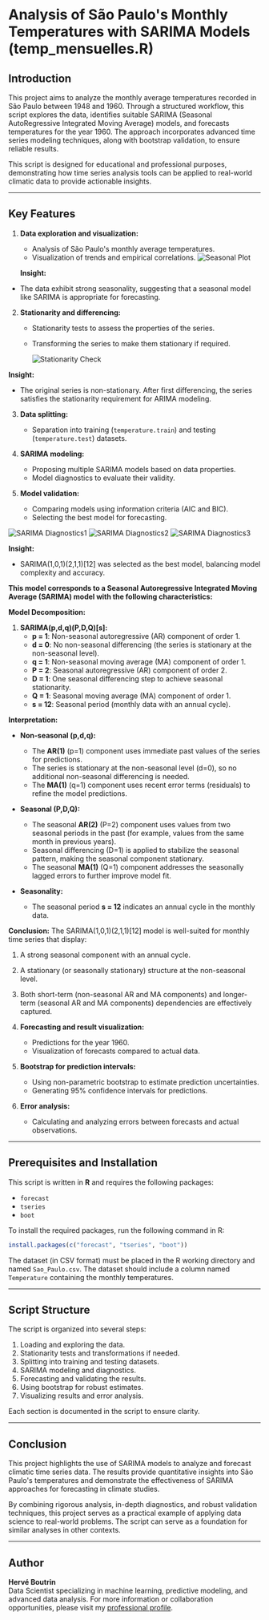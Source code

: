 # Analysis of São Paulo's Monthly Temperatures with SARIMA Models (temp_mensuelles.R)

## Introduction

This project aims to analyze the monthly average temperatures recorded in São Paulo between 1948 and 1960. Through a structured workflow, this script explores the data, identifies suitable SARIMA (Seasonal AutoRegressive Integrated Moving Average) models, and forecasts temperatures for the year 1960. The approach incorporates advanced time series modeling techniques, along with bootstrap validation, to ensure reliable results.

This script is designed for educational and professional purposes, demonstrating how time series analysis tools can be applied to real-world climatic data to provide actionable insights.

---

## Key Features

1. **Data exploration and visualization:**
   - Analysis of São Paulo's monthly average temperatures.
   - Visualization of trends and empirical correlations.
     ![Seasonal Plot](graphics/S1.png)


   **Insight:**  
- The data exhibit strong seasonality, suggesting that a seasonal model like SARIMA is appropriate for forecasting.


2. **Stationarity and differencing:**
   - Stationarity tests to assess the properties of the series.
   - Transforming the series to make them stationary if required.
  
     ![Stationarity Check](graphics/S6.png)

  **Insight:**  
- The original series is non-stationary. After first differencing, the series satisfies the stationarity requirement for ARIMA modeling.


3. **Data splitting:**
   - Separation into training (`temperature.train`) and testing (`temperature.test`) datasets.

4. **SARIMA modeling:**
   - Proposing multiple SARIMA models based on data properties.
   - Model diagnostics to evaluate their validity.

5. **Model validation:**
   - Comparing models using information criteria (AIC and BIC).
   - Selecting the best model for forecasting.

  ![SARIMA Diagnostics1](graphics/S7.png)
  ![SARIMA Diagnostics2](graphics/S8.png)
  ![SARIMA Diagnostics3](graphics/S9.png)

**Insight:**  
- SARIMA(1,0,1)(2,1,1)[12] was selected as the best model, balancing model complexity and accuracy.

**This model corresponds to a Seasonal Autoregressive Integrated Moving Average (SARIMA) model with the following characteristics:**

**Model Decomposition:**
1. **SARIMA(p,d,q)(P,D,Q)[s]:**
   - **p = 1**: Non-seasonal autoregressive (AR) component of order 1.
   - **d = 0**: No non-seasonal differencing (the series is stationary at the non-seasonal level).
   - **q = 1**: Non-seasonal moving average (MA) component of order 1.
   - **P = 2**: Seasonal autoregressive (AR) component of order 2.
   - **D = 1**: One seasonal differencing step to achieve seasonal stationarity.
   - **Q = 1**: Seasonal moving average (MA) component of order 1.
   - **s = 12**: Seasonal period (monthly data with an annual cycle).

**Interpretation:**
- **Non-seasonal (p,d,q):**
  - The **AR(1)** (p=1) component uses immediate past values of the series for predictions.
  - The series is stationary at the non-seasonal level (d=0), so no additional non-seasonal differencing is needed.
  - The **MA(1)** (q=1) component uses recent error terms (residuals) to refine the model predictions.

- **Seasonal (P,D,Q):**
  - The seasonal **AR(2)** (P=2) component uses values from two seasonal periods in the past (for example, values from the same month in previous years).
  - Seasonal differencing (D=1) is applied to stabilize the seasonal pattern, making the seasonal component stationary.
  - The seasonal **MA(1)** (Q=1) component addresses the seasonally lagged errors to further improve model fit.

- **Seasonality:**
  - The seasonal period **s = 12** indicates an annual cycle in the monthly data.

**Conclusion:**
The SARIMA(1,0,1)(2,1,1)[12] model is well-suited for monthly time series that display:
1. A strong seasonal component with an annual cycle.
2. A stationary (or seasonally stationary) structure at the non-seasonal level.
3. Both short-term (non-seasonal AR and MA components) and longer-term (seasonal AR and MA components) dependencies are effectively captured.


6. **Forecasting and result visualization:**
   - Predictions for the year 1960.
   - Visualization of forecasts compared to actual data.

7. **Bootstrap for prediction intervals:**
   - Using non-parametric bootstrap to estimate prediction uncertainties.
   - Generating 95% confidence intervals for predictions.

8. **Error analysis:**
   - Calculating and analyzing errors between forecasts and actual observations.

---

## Prerequisites and Installation

This script is written in **R** and requires the following packages:

- `forecast`
- `tseries`
- `boot`

To install the required packages, run the following command in R:
```R
install.packages(c("forecast", "tseries", "boot"))
```

The dataset (in CSV format) must be placed in the R working directory and named `Sao_Paulo.csv`. The dataset should include a column named `Temperature` containing the monthly temperatures.

---

## Script Structure

The script is organized into several steps:
1. Loading and exploring the data.
2. Stationarity tests and transformations if needed.
3. Splitting into training and testing datasets.
4. SARIMA modeling and diagnostics.
5. Forecasting and validating the results.
6. Using bootstrap for robust estimates.
7. Visualizing results and error analysis.

Each section is documented in the script to ensure clarity.

---

## Conclusion

This project highlights the use of SARIMA models to analyze and forecast climatic time series data. The results provide quantitative insights into São Paulo's temperatures and demonstrate the effectiveness of SARIMA approaches for forecasting in climate studies.

By combining rigorous analysis, in-depth diagnostics, and robust validation techniques, this project serves as a practical example of applying data science to real-world problems. The script can serve as a foundation for similar analyses in other contexts.

---

## Author

**Hervé Boutrin**  
Data Scientist specializing in machine learning, predictive modeling, and advanced data analysis. For more information or collaboration opportunities, please visit my [professional profile](https://www.malt.fr/profile/herveboutrin).

